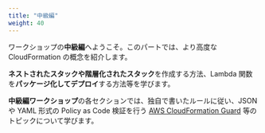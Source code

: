 ```yaml
---
title: "中級編"
weight: 40
---
```


ワークショップの**中級編**へようこそ。このパートでは、より高度な CloudFormation の概念を紹介します。

**ネストされたスタックや階層化されたスタック**を作成する方法、Lambda 関数を**パッケージ化してデプロイ**する方法等を学びます。

**中級編ワークショップ**の各セクションでは、独自で書いたルールに従い、JSON や YAML 形式の Policy as Code 検証を行う [AWS CloudFormation Guard](https://github.com/aws-cloudformation/cloudformation-guard) 等のトピックについて学びます。
